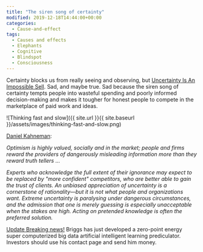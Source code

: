 ```yaml
---
title: "The siren song of certainty"
modified: 2019-12-18T14:44:00+00:00
categories:
  - Cause-and-effect
tags:
  - Causes and effects
  - Elephants
  - Cognitive
  - Blindspot
  - Consciousness
---
```

Certainty blocks us from really seeing and observing, but [Uncertainty Is An Impossible Sell](http://wmbriggs.com/post/14912/). Sad, and maybe true. Sad because the siren song of certainty tempts people into wasteful spending and poorly informed decision-making and makes it tougher for honest people to compete in the marketplace of paid work and ideas.

![Thinking fast and slow]({{ site.url }}{{ site.baseurl }}/assets/images/thinking-fast-and-slow.png)

[Daniel Kahneman](https://us.macmillan.com/books/9780374533557):

_Optimism is highly valued, socially and in the market; people and firms reward the providers of dangerously misleading information more than they reward truth tellers …_

_Experts who acknowledge the full extent of their ignorance may expect to be replaced by "more confident" competitors, who are better able to gain the trust of clients. An unbiased appreciation of uncertainty is a cornerstone of rationality—but it is not what people and organizations want. Extreme uncertainty is paralysing under dangerous circumstances, and the admission that one is merely guessing is especially unacceptable when the stakes are high. Acting on pretended knowledge is often the preferred solution._

[Update Breaking news!](https://wmbriggs.com/post/14912/) Briggs has just developed a zero-point energy super computerized big data artificial intelligent learning prediculator. Investors should use his contact page and send him money. 


